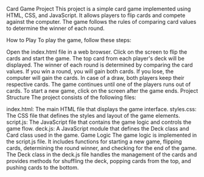 Card Game Project
This project is a simple card game implemented using HTML, CSS, and JavaScript. It allows players to flip cards and compete against the computer. The game follows the rules of comparing card values to determine the winner of each round.

How to Play
To play the game, follow these steps:

Open the index.html file in a web browser.
Click on the screen to flip the cards and start the game.
The top card from each player's deck will be displayed.
The winner of each round is determined by comparing the card values.
If you win a round, you will gain both cards. If you lose, the computer will gain the cards. In case of a draw, both players keep their respective cards.
The game continues until one of the players runs out of cards.
To start a new game, click on the screen after the game ends.
Project Structure
The project consists of the following files:

index.html: The main HTML file that displays the game interface.
styles.css: The CSS file that defines the styles and layout of the game elements.
script.js: The JavaScript file that contains the game logic and controls the game flow.
deck.js: A JavaScript module that defines the Deck class and Card class used in the game.
Game Logic
The game logic is implemented in the script.js file. It includes functions for starting a new game, flipping cards, determining the round winner, and checking for the end of the game. The Deck class in the deck.js file handles the management of the cards and provides methods for shuffling the deck, popping cards from the top, and pushing cards to the bottom.

